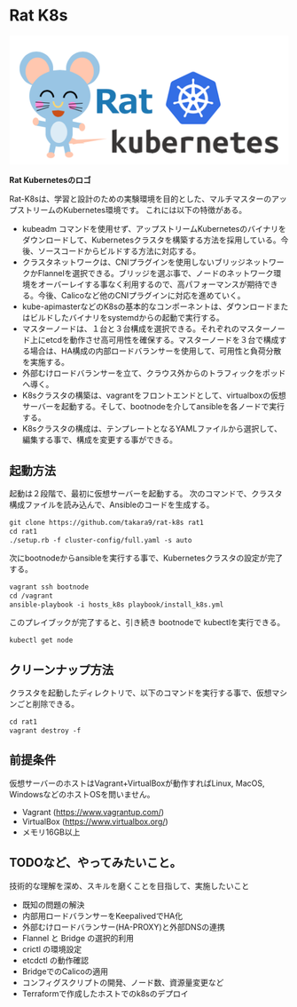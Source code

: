 # Rat K8s


![RatK8s Logo](docs/images/rat_logo.png)

**Rat Kubernetesのロゴ**


Rat-K8sは、学習と設計のための実験環境を目的とした、マルチマスターのアップストリームのKubernetes環境です。
これには以下の特徴がある。

* kubeadm コマンドを使用せず、アップストリームKubernetesのバイナリをダウンロードして、Kubernetesクラスタを構築する方法を採用している。今後、ソースコードからビルドする方法に対応する。
* クラスタネットワークは、CNIプラグインを使用しないブリッジネットワークかFlannelを選択できる。ブリッジを選ぶ事で、ノードのネットワーク環境をオーバーレイする事なく利用するので、高パフォーマンスが期待できる。今後、Calicoなど他のCNIプラグインに対応を進めていく。
* kube-apimasterなどのK8sの基本的なコンポーネントは、ダウンロードまたはビルドしたバイナリをsystemdからの起動で実行する。
* マスターノードは、１台と３台構成を選択できる。それぞれのマスターノード上にetcdを動作させ高可用性を確保する。マスターノードを３台で構成する場合は、HA構成の内部ロードバランサーを使用して、可用性と負荷分散を実施する。
* 外部むけロードバランサーを立て、クラウス外からのトラフィックをポッドへ導く。
* K8sクラスタの構築は、vagrantをフロントエンドとして、virtualboxの仮想サーバーを起動する。そして、bootnodeを介してansibleを各ノードで実行する。
* K8sクラスタの構成は、テンプレートとなるYAMLファイルから選択して、編集する事で、構成を変更する事ができる。


## 起動方法

起動は２段階で、最初に仮想サーバーを起動する。
次のコマンドで、クラスタ構成ファイルを読み込んで、Ansibleのコードを生成する。

~~~
git clone https://github.com/takara9/rat-k8s rat1
cd rat1
./setup.rb -f cluster-config/full.yaml -s auto
~~~
次にbootnodeからansibleを実行する事で、Kubernetesクラスタの設定が完了する。

~~~
vagrant ssh bootnode
cd /vagrant
ansible-playbook -i hosts_k8s playbook/install_k8s.yml
~~~
このプレイブックが完了すると、引き続き bootnodeで kubectlを実行できる。

~~~
kubectl get node
~~~


## クリーンナップ方法
クラスタを起動したディレクトリで、以下のコマンドを実行する事で、仮想マシンごと削除できる。

~~~
cd rat1
vagrant destroy -f
~~~


## 前提条件

仮想サーバーのホストはVagrant+VirtualBoxが動作すればLinux, MacOS, WindowsなどのホストOSを問いません。

* Vagrant (https://www.vagrantup.com/)
* VirtualBox (https://www.virtualbox.org/)
* メモリ16GB以上



## TODOなど、やってみたいこと。

技術的な理解を深め、スキルを磨くことを目指して、実施したいこと

* 既知の問題の解決
* 内部用ロードバランサーをKeepalivedでHA化
* 外部むけロードバランサー(HA-PROXY)と外部DNSの連携
* Flannel と Bridge の選択的利用
* crictl の環境設定
* etcdctl の動作確認
* BridgeでのCalicoの適用
* コンフィグスクリプトの開発、ノード数、資源量変更など
* Terraformで作成したホストでのk8sのデプロイ

